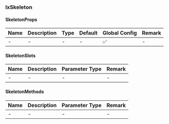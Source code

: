 
### IxSkeleton

#### SkeletonProps

| Name | Description | Type | Default | Global Config | Remark |
| --- | --- | --- | --- | --- | --- |
| - | - | - | - | ✅ | - |

#### SkeletonSlots

| Name | Description | Parameter Type | Remark |
| --- | --- | --- | --- |
| - | - | - | - |

#### SkeletonMethods

| Name | Description | Parameter Type | Remark |
| --- | --- | --- | --- |
| - | - | - | - |
